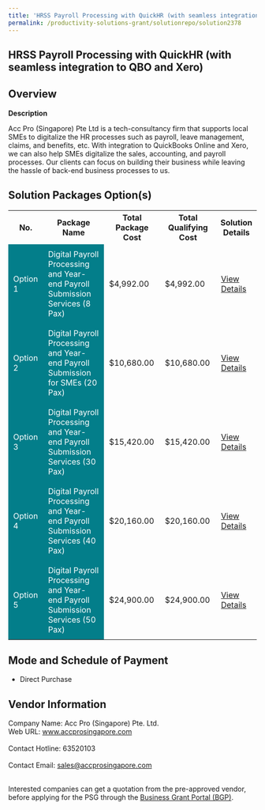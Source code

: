 ```yaml
---
title: 'HRSS Payroll Processing with QuickHR (with seamless integration to QBO and Xero)'
permalink: /productivity-solutions-grant/solutionrepo/solution2378
---
```


## HRSS Payroll Processing with QuickHR (with seamless integration to QBO and Xero)

## Overview

**Description**

Acc Pro (Singapore) Pte Ltd is a tech-consultancy firm that supports local SMEs to digitalize the HR processes such as payroll, leave management, claims, and benefits, etc. With integration to QuickBooks Online and Xero, we can also help SMEs digitalize the sales, accounting, and payroll processes. Our clients can focus on building their business while leaving the hassle of back-end business processes to us.

## Solution Packages Option(s)

<table>
<tr>
<th><b>No.</b></th>
<th><b>Package Name</b></th>
<th><b>Total Package Cost</b></th>
<th><b>Total Qualifying Cost</b></th>
<th><b>Solution Details</b></th>
</tr>
<tr>
<td style='padding: 10px; background-color: #037E8A; color: #FFFFFF;'>Option 1</td>
<td style='padding: 10px; background-color: #037E8A; color: #FFFFFF;'>Digital Payroll Processing and Year-end Payroll Submission Services (8 Pax)</td>
<td style='padding: 10px;'>$4,992.00</td>
<td style='padding: 10px;'>$4,992.00</td>
<td style='padding: 10px;'><a href='https://www.gobusiness.gov.sg/images/psg/Desensitised_Acc_Pro_HRSS_Annex_3_wef_2_Dec_2021_Part_34.pdf' target='_blank'>View Details</a></td>
</tr>
<tr>
<td style='padding: 10px; background-color: #037E8A; color: #FFFFFF;'>Option 2</td>
<td style='padding: 10px; background-color: #037E8A; color: #FFFFFF;'>Digital Payroll Processing and Year-end Payroll Submission for SMEs (20 Pax)</td>
<td style='padding: 10px;'>$10,680.00</td>
<td style='padding: 10px;'>$10,680.00</td>
<td style='padding: 10px;'><a href='https://www.gobusiness.gov.sg/images/psg/Desensitised_Acc_Pro_HRSS_Annex_3_wef_2_Dec_2021_Part_910.pdf' target='_blank'>View Details</a></td>
</tr>
<tr>
<td style='padding: 10px; background-color: #037E8A; color: #FFFFFF;'>Option 3</td>
<td style='padding: 10px; background-color: #037E8A; color: #FFFFFF;'>Digital Payroll Processing and Year-end Payroll Submission Services (30 Pax)</td>
<td style='padding: 10px;'>$15,420.00</td>
<td style='padding: 10px;'>$15,420.00</td>
<td style='padding: 10px;'><a href='https://www.gobusiness.gov.sg/images/psg/Desensitised_Acc_Pro_HRSS_Annex_3_wef_2_Dec_2021_Part_56.pdf' target='_blank'>View Details</a></td>
</tr>
<tr>
<td style='padding: 10px; background-color: #037E8A; color: #FFFFFF;'>Option 4</td>
<td style='padding: 10px; background-color: #037E8A; color: #FFFFFF;'>Digital Payroll Processing and Year-end Payroll Submission Services (40 Pax)</td>
<td style='padding: 10px;'>$20,160.00</td>
<td style='padding: 10px;'>$20,160.00</td>
<td style='padding: 10px;'><a href='https://www.gobusiness.gov.sg/images/psg/Desensitised_Acc_Pro_HRSS_Annex_3_wef_2_Dec_2021_Part_78.pdf' target='_blank'>View Details</a></td>
</tr>
<tr>
<td style='padding: 10px; background-color: #037E8A; color: #FFFFFF;'>Option 5</td>
<td style='padding: 10px; background-color: #037E8A; color: #FFFFFF;'>Digital Payroll Processing and Year-end Payroll Submission Services (50 Pax)</td>
<td style='padding: 10px;'>$24,900.00</td>
<td style='padding: 10px;'>$24,900.00</td>
<td style='padding: 10px;'><a href='https://www.gobusiness.gov.sg/images/psg/Desensitised_Acc_Pro_Annex3_CR_wef13_Oct22_Part_1.pdf' target='_blank'>View Details</a></td>
</tr>
</table>

## Mode and Schedule of Payment

 - Direct Purchase

## Vendor Information

 Company Name: Acc Pro (Singapore) Pte. Ltd.<br>Web URL: www.accprosingapore.com <br><br>Contact Hotline: 63520103 <br><br>Contact Email: sales@accprosingapore.com <br><br>

Interested companies can get a quotation from the pre-approved vendor, before applying for the PSG through the <a href='https://www.businessgrants.gov.sg/' target='_blank' rel='noopener'>Business Grant Portal (BGP)</a>.

<script src="/jquery/resize-tables.js"></script>
